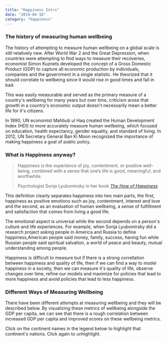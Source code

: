 ```yaml
---
title: "Happiness Intro"
date: "2019-04-18"
category: "Happiness"
---
```


### The history of measuring human wellbeing

The history of attempting to measure human wellbeing on a global scale
is still relatively new. After World War 2 and the Great Depression,
when countries were attempting to find ways to measure their
recoveries, economist Simon Kuznets developed the concept of a Gross
Domestic Product (GDP) to capture all economic production by
individuals, companies and the government in a single statistic. He
theorized that it should correlate to wellbeing since it would rise in
good times and fall in bad.

This was easily measurable and served as the primary measure of a
country's wellbeing for many years but over time, criticism arose that
growth in a country's economic output doesn't necessarily mean a
better life for it's citizens.

In 1990, UN economist Mahbub ul Haq created the Human Development
Index (HDI) to more accurately measure human wellbeing, which focused
on education, health expectancy, gender equality, and standard of
living. In 2012, UN Secretary General Ban Ki Moon recognized the
importance of making happiness a goal of public policy.

### What is Happiness anyway?

<blockquote>
    <p>
    Happiness is the experience of joy, contentment, or positive
    well-being, combined with a sense that one’s life is good,
    meaningful, and worthwhile.
    </p>
    <footer>
    Psychologist Sonja Lyubomirsky in her book
    <cite>
        <a href="https://www.amazon.com/gp/product/0143114956">
        The How of Happiness
        </a>
    </cite>
    </footer>
</blockquote>

This definition clearly separates happiness into two main parts, the
first, happiness as positive emotions such as joy, contentment,
interest and love and the second, as an evaluation of human wellbeing,
a sense of fulfillment and satisfaction that comes from living a good
life.

The emotional aspect is universal while the second depends on a
person's culture and life experiences. For example, when Sonja
Lyubomirsky did a research project asking people in America and Russia
to define happiness,American people said money, family, success,
having fun while Russian people said spiritual salvation, a world of
peace and beauty, mutual understanding among people.

Happiness is difficult to measure but if there is a strong
correllation between happiness and quality of life, then if we can
find a way to model happiness in a society, then we can measure it's
quality of life, observe changes over time, refine our models and
maximize for policies that lead to more happiness and avoid policies
that lead to less happiness.

### Different Ways of Measuring Wellbeing

There have been different attempts at measuring wellbeing and they
will be described below. By visualizing these metrics of wellbeing
alongside the GDP per capita, we can see that there is a rough
correlation between increased GDP per capita and improved scores on
these wellbeing metrics.

Click on the continent names in the legend below to highlight that continent's nations. Click again to unhighlight.
